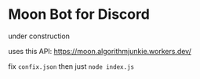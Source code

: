 # Moon Bot for Discord
under construction

uses this API: https://moon.algorithmjunkie.workers.dev/

fix `confix.json` then just `node index.js`

